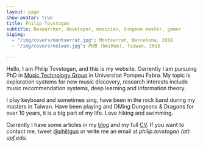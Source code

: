 ```yaml
---
layout: page
show-avatar: true
title: Philip Tovstogan
subtitle: Researcher, developer, musician, dungeon master, gamer
bigimg: 
  - "/img/covers/montserrat.jpg": Montserrat, Barcelona, 2018
  - "/img/covers/neiwan.jpg": 內灣 (NeiWan), Taiwan, 2013

---
```


Hello, I am Philip Tovstogan, and this is my website. Currently I am pursuing PhD in [Music Technology Group](https://www.upf.edu/web/mtg/) in Universitat Pompeu Fabra. My topic is exploration systems for new music discovery, research interests include music recommendation systems, deep learning and information theory.

I play keyboard and sometimes sing, have been in the rock band during my masters in Taiwan. Have been playing and DMing Dungeons & Dragons for over 10 years, it is a big part of my life. Love hiking and swimming.

Currently I have some articles in my [blog](/blog) and my full [CV](/cv). If you want to contact me, tweet [@philtgun](https://twitter.com/intent/tweet?text=@philtgun) or write me an email at _philip.tovstogan (at) upf.edu_. 
